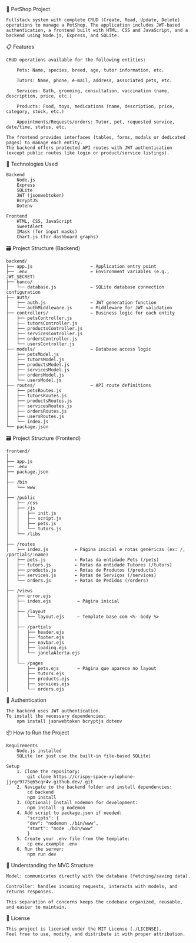 🐾 PetShop Project

    Fullstack system with complete CRUD (Create, Read, Update, Delete) operations to manage a PetShop. The application includes JWT-based authentication, a frontend built with HTML, CSS and JavaScript, and a backend using Node.js, Express, and SQLite.

📋 Features
    
    CRUD operations available for the following entities:

        Pets: Name, species, breed, age, tutor information, etc.

        Tutors: Name, phone, e-mail, address, associated pets, etc.

        Services: Bath, grooming, consultation, vaccination (name, description, price, etc.)

        Products: Food, toys, medications (name, description, price, category, stock, etc.)

        Appointments/Requests/orders: Tutor, pet, requested service, date/time, status, etc.

    The frontend provides interfaces (tables, forms, modals or dedicated pages) to manage each entity.
    The backend offers protected API routes with JWT authentication (except public routes like login or product/service listings).

🚀 Technologies Used

    Backend
        Node.js
        Express
        SQLite
        JWT (jsonwebtoken)
        BcryptJS
        Dotenv

    Frontend
        HTML, CSS, JavaScript
        SweetAlert
        IMask (for input masks)
        Chart.js (for dashboard graphs)

🗃️ Project Structure (Backend)

    backend/
    ├── app.js                      ← Application entry point
    ├── .env                        ← Environment variables (e.g., JWT_SECRET)
    ├── banco/
    │   └── database.js             ← SQLite database connection configuration
    ├── auth/
    │   ├── auth.js                 ← JWT generation function
    │   └── authMiddleware.js       ← Middleware for JWT validation
    ├── controllers/                ← Business logic for each entity
    │   ├── petsController.js
    │   ├── tutorsController.js
    │   ├── productsController.js
    │   ├── servicesController.js
    │   ├── ordersController.js
    │   └── usersController.js
    ├── models/                     ← Database access logic
    │   ├── petsModel.js
    │   ├── tutorsModel.js
    │   ├── productsModel.js
    │   ├── servicesModel.js
    │   ├── ordersModel.js
    │   └── usersModel.js
    ├── routes/                     ← API route definitions
    │   ├── petsRoutes.js
    │   ├── tutorsRoutes.js
    │   ├── productsRoutes.js
    │   ├── servicesRoutes.js
    │   ├── ordersRoutes.js
    │   ├── usersRoutes.js
    │   └── index.js
    └── package.json

🗃️ Project Structure (Frontend)

    frontend/
    │
    ├── app.js
    ├── .env
    ├── package.json
    │
    ├── /bin
    │   └── www
    │
    ├── /public
    │   ├── /css
    │   ├── /js
    │   │   ├── init.js
    │   │   ├── script.js
    │   │   ├── pets.js
    │   │   └── tutors.js
    │   └── /libs
    │
    ├── /routes
    │   ├── index.js          ← Página inicial e rotas genéricas (ex: /, /partials/:name)
    │   ├── pets.js           ← Rotas da entidade Pets (/pets)
    │   ├── tutors.js         ← Rotas da entidade Tutores (/tutors)
    │   ├── products.js       ← Rotas de Produtos (/products)
    │   ├── services.js       ← Rotas de Serviços (/services)
    │   └── orders.js         ← Rotas de Pedidos (/orders)
    │
    ├── /views
    │   ├── error.ejs
    │   ├── index.ejs          ← Página inicial
    │   │
    │   ├── /layout
    │   │   └── layout.ejs     ← Template base com <%- body %>
    │   │
    │   ├── /partials
    │   │   ├── header.ejs
    │   │   ├── footer.ejs
    │   │   ├── navbar.ejs
    │   │   ├── loading.ejs
    │   │   └── janelaAlerta.ejs
    │   │
    │   └── /pages
    │       ├── pets.ejs       ← Página que aparece no layout
    │       ├── tutors.ejs
    │       ├── products.ejs
    │       ├── services.ejs
    │       └── orders.ejs

🔐 Authentication

    The backend uses JWT authentication.
    To install the necessary dependencies:
        npm install jsonwebtoken bcryptjs dotenv

📦 How to Run the Project

    Requirements
        Node.js installed
        SQLite (or just use the built-in file-based SQLite)

    Setup
        1. Clone the repository:
            git clone https://crispy-space-xylophone-jjrgr9775q65cqr4v.github.dev/.git
        2. Navigate to the backend folder and install dependencies:
            cd backend
            npm install
        3. (Optional) Install nodemon for development:
            npm install -g nodemon
        4. Add script to package.json if needed:
            "scripts": {
            "dev": "nodemon ./bin/www",
            "start": "node ./bin/www"
            }
        5. Create your .env file from the template:
            cp env.example .env
        6. Run the server:
            npm run dev

🧠 Understanding the MVC Structure

    Model: communicates directly with the database (fetching/saving data).

    Controller: handles incoming requests, interacts with models, and returns responses.

    This separation of concerns keeps the codebase organized, reusable, and easier to maintain.

📄 License

    This project is licensed under the MIT License (./LICENSE).
    Feel free to use, modify, and distribute it with proper attribution.

